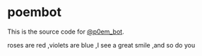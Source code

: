 # poembot

This is the source code for [@p0em_bot](https://www.twitter.com/p0em_bot).

roses are red
,violets are blue
,I see a great smile 
,and so do you

